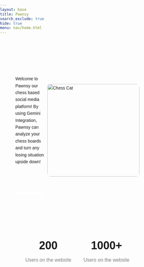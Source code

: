 ```yaml
---
layout: base
title: Pawnsy
search_exclude: true
hide: true
menu: nav/home.html
---
```


<style>
        body {
            font-family: Arial, sans-serif;
            margin: 0;
            padding: 0;
            line-height: 1.6;
        }

        header {
            display: flex;
            justify-content: space-between;
            align-items: center;
            padding: 20px 40px;
            /* background: #fff; */
        }

        header h1 {
            margin: 0;
            font-size: 24px;
        }

        nav a {
            margin: 0 15px;
            text-decoration: none;
            color: black;
            font-weight: bold;
        }

        .hero {
            display: flex;
            align-items: center;
            justify-content: space-between;
            padding: 50px;
        }

        .hero-text {
            max-width: 50%;
        }

        .hero-text h1 {
            font-size: 48px;
            margin-bottom: 20px;
        }

        .hero-text p {
            margin-bottom: 30px;
        }

        .hero-text button {
            padding: 10px 20px;
            margin-right: 10px;
            font-size: 16px;
            cursor: pointer;
        }

        .hero-image img {
            width: 300px;
            border-radius: 10px;
        }

        .stats {
            display: flex;
            justify-content: center;
            margin: 50px 0;
        }

        .stats div {
            margin: 0 20px;
            text-align: center;
        }

        .stats div h2 {
            font-size: 36px;
            margin: 0;
        }

        .stats div p {
            margin: 5px 0 0;
            font-size: 16px;
            color: gray;
        }
        button {
            background-color: transparent;
            color: white;
            border: 2px solid white;
            padding: 10px 20px;
            font-size: 16px;
            cursor: pointer;
            border-radius: 5px;
            transition: background-color 0.3s ease, color 0.3s ease;
        }

        button:hover {
            background-color: white;
            color: black;
        }
</style>


<section class="hero">
        <div class="hero-text">
            <h1 class="title"></h1>
            <p>Welcome to Pawnsy our chess based social media platform! By using Gemini Integration, Pawnsy can analyze your chess boards and turn any losing situation upside down! </p>
            <button id="login-btn">Sign Up!</button>
            <button id="signup-btn">Login!</button>
        </div>
        <div class="hero-image">
            <img src="https://images.unsplash.com/photo-1560174038-da43ac74f01b?q=80&w=2914&auto=format&fit=crop&ixlib=rb-4.0.3&ixid=M3wxMjA3fDB8MHxwaG90by1wYWdlfHx8fGVufDB8fHx8fA%3D%3D" alt="Chess Cat">
        </div>
</section>

<section class="stats">
        <div>
            <h2>200</h2>
            <p>Users on the website</p>
        </div>
        <div>
            <h2>1000+</h2>
            <p>Users on the website</p>
        </div>
</section>

<script src="https://cdn.jsdelivr.net/npm/gsap@3.12.5/dist/gsap.min.js"></script>
<script src="https://cdn.jsdelivr.net/npm/gsap@3.12.5/dist/TextPlugin.min.js"></script>

<script>
    signup_btn = document.getElementById('signup-btn').onclick = function () {
        location.href = "{{site.baseurl}}/login"
    }
    login_btn = document.getElementById('login-btn').onclick = function () {
        location.href = "{{site.baseurl}}/login"
    }

    gsap.registerPlugin(TextPlugin)
    var timeline = gsap.timeline({delay: 0.2});
    timeline.to(".hero-image", {rotation: 360, x: 5, duration: 1})
    .to(".title", {duration: 1, text: "Pawnsy", ease: "none"})
</script>